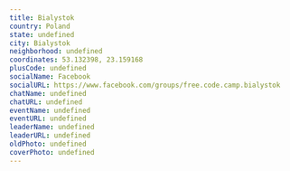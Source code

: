 ```yaml
---
title: Bialystok
country: Poland
state: undefined
city: Bialystok
neighborhood: undefined
coordinates: 53.132398, 23.159168
plusCode: undefined
socialName: Facebook
socialURL: https://www.facebook.com/groups/free.code.camp.bialystok
chatName: undefined
chatURL: undefined
eventName: undefined
eventURL: undefined
leaderName: undefined
leaderURL: undefined
oldPhoto: undefined
coverPhoto: undefined
---
```

